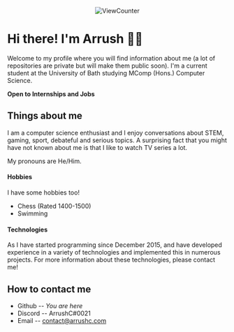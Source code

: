 <!-- **ArrushC/ArrushC** is a ✨ _special_ ✨ repository because its `README.md` (this file) appears on your GitHub profile.-->
<p align="middle"> <img src="https://komarev.com/ghpvc/?username=ArrushC&label=Views&color=blue&style=plastic" alt="ViewCounter" /> </p>

# Hi there! I'm Arrush 👨‍💻
Welcome to my profile where you will find information about me (a lot of repositories are private but will make them public soon). I'm a current student at the University of Bath studying MComp (Hons.) Computer Science.

**Open to Internships and Jobs**

## Things about me
I am a computer science enthusiast and I enjoy conversations about STEM, gaming, sport, debateful and serious topics. A surprising fact that you might have not known about me is that I like to watch TV series a lot.

My pronouns are He/Him.

#### Hobbies
I have some hobbies too!
- Chess (Rated 1400-1500)
- Swimming

#### Technologies
As I have started programming since December 2015, and have developed experience in a variety of technologies and implemented this in numerous projects. For more information about these technologies, please contact me! 

## How to contact me
- Github -- *You are here*
- Discord -- ArrushC#0021
- Email -- contact@arrushc.com
